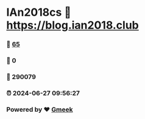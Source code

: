 # IAn2018cs :link: https://blog.ian2018.club 
### :page_facing_up: [65](https://blog.ian2018.club/tag.html) 
### :speech_balloon: 0 
### :hibiscus: 290079 
### :alarm_clock: 2024-06-27 09:56:27 
### Powered by :heart: [Gmeek](https://github.com/Meekdai/Gmeek)
